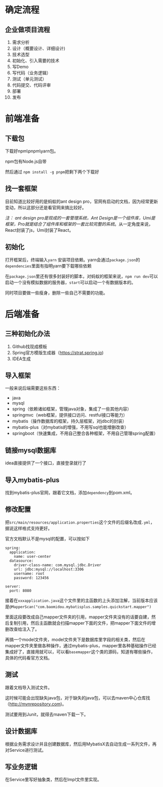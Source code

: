 # 确定流程

## 企业做项目流程

1. 需求分析 
2. 设计（概要设计、详细设计)
3. 技术选型
4. 初始化、引入需要的技术
5. 写Demo
6. 写代码（业务逻辑）
7. 测试（单元测试）
8. 代码提交、代码评审
9. 部署
10. 发布



# 前端准备

## 下载包

下载好npm\pnpm\yarn包。 

npm包有Node.js自带

然后通过 `npm install -g pnpm`把剩下两个下载好



## 找一套框架

目前知道比较好用的是蚂蚁的ant design pro，官网有启动的文档，因为经常更新变动，所以这部分还是看官网来搞比较好。

*注： ant design pro是现成的一套管理系统，Ant Design是一个组件库，Umi是框架，Pro就是结合了组件库和框架的一套比较完整的系统*。从一定角度来说，React封装了js，Umi封装了React。



## 初始化

打开框架后，终端输入`yarn` 安装项目依赖。yarn会通过`package.json`的`dependencies`里面有指明yarn要下载哪些依赖

在`package.json`里还有很多封装好的脚本，对蚂蚁的框架来说，`npm run dev`可以启动一个没有模拟数据的服务器，`start`可以启动一个有数据版本的。

同时项目要做一些瘦身，删除一些自己不需要的功能。

# 后端准备

## 三种初始化办法

1. Github找现成模板
2. Spring官方模版生成器（https://strat.spring.io)
3. IDEA生成 



## 导入框架

一般来说后端需要这些东西：

* java
* mysql
* spring（依赖诸如框架，管理java对象，集成了一些其他内容）
* springmvc（web框架，提供接口访问、restful接口等能力）
* mybatis（操作数据库的框架，持久层框架，对jdbc的封装）
* mybatis-plus（对mybatis的增强，不用写sql也能增删改查）
* springboot（快速集成，不用自己整合各种框架，不用自己管理spring配置）



## 链接mysql数据库

idea直接提供了一个接口，直接登录就行了



## 导入mybatis-plus

找到mybatis-plus官网，跟着它文档，添加`dependency`到pom.xml。



## 修改配置

把`src/main/resources/application.properties`这个文件的后缀名改成`.yml`，据说这样格式支持更好。

官方文档默认不是mysql的配置，可以按如下

```
spring:
  application:
    name: user-center
  datasource:
    driver-class-name: com.mysql.jdbc.Driver
    url: jdbc:mysql://localhost:3306
    username: root
    password: 123456

server:
  port: 8080
```

接着在`xxxapplication.java`这个文件里的主函数的上头添加注解，当前版本应该是`@MapperScan("com.baomidou.mybatisplus.samples.quickstart.mapper")`

里面这段要改成自己mapper文件夹的引用，mapper文件夹没有的话要自建，然后复制引用，然后主函数就会扫描mapper下面的文件，把mapper下面文件的增删改查给注入了。 

再搞一个model文件夹，model文件夹下是数据库里字段的相关类，然后在mapper文件夹里做各种操作，通过mybatis-plus，mapper里各种基础操作已经集成好了，直接用就可以，可以看`basemapper`这个类的源码，知道有哪些操作，具体的代码看官方文档。



## 测试

跟着文档导入测试文件。

这时候可能会出现缺失java包，对于缺失的java包，可以去maven中心仓库找（http://mvnrepository.com)。

测试要用到Junit，就得去maven下载一下。



## 设计数据库

根据业务需求设计并且创建数据库，然后用MybatisX去自动生成一系列文件，再对Service进行测试。



## 写业务逻辑

在Service里写好抽象类，然后在Impl文件里实现。